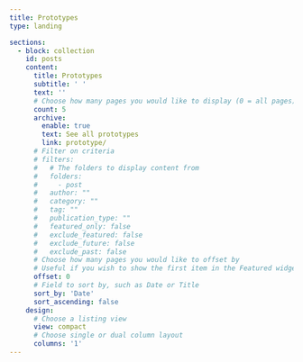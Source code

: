 ```yaml
---
title: Prototypes
type: landing

sections:
  - block: collection
    id: posts
    content:
      title: Prototypes
      subtitle: ' '
      text: ''
      # Choose how many pages you would like to display (0 = all pages)
      count: 5
      archive:
        enable: true
        text: See all prototypes
        link: prototype/
      # Filter on criteria
      # filters:
      #   # The folders to display content from
      #   folders:
      #     - post
      #   author: ""
      #   category: ""
      #   tag: ""
      #   publication_type: ""
      #   featured_only: false
      #   exclude_featured: false
      #   exclude_future: false
      #   exclude_past: false
      # Choose how many pages you would like to offset by
      # Useful if you wish to show the first item in the Featured widget
      offset: 0
      # Field to sort by, such as Date or Title
      sort_by: 'Date'
      sort_ascending: false
    design:
      # Choose a listing view
      view: compact
      # Choose single or dual column layout
      columns: '1'
---
```

